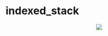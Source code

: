 # indexed_stack

<div align='center'>
  <img src='https://github.com/phferreira/assets/blob/master/gifs/indexed_stack.gif'/>
</div>
